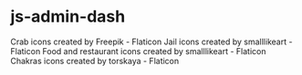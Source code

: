 # js-admin-dash

Crab icons created by Freepik - Flaticon
Jail icons created by smalllikeart - Flaticon
Food and restaurant icons created by smalllikeart - Flaticon
Chakras icons created by torskaya - Flaticon